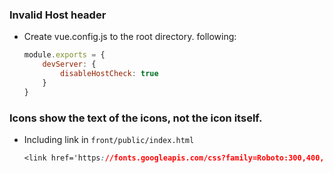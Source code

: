 ### Invalid Host header 

- Create vue.config.js to the root directory. following:

  ```js
  module.exports = {
      devServer: {
          disableHostCheck: true
      }
  }
  ```


### Icons show the text of the icons, not the icon itself.

- Including link in `front/public/index.html`

  ```css
  <link href='https://fonts.googleapis.com/css?family=Roboto:300,400,500,700|Material+Icons' rel="stylesheet" type="text/css">
  ```

  